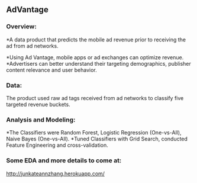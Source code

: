 ## AdVantage
### Overview:
*A data product that predicts the mobile ad revenue prior to receiving the ad from ad networks.

*Using Ad Vantage, mobile apps or ad exchanges can optimize revenue.
*Advertisers can better understand their targeting demographics, publisher content relevance and user behavior.
### Data:
The product used raw ad tags received from ad networks to classify five targeted revenue buckets.
### Analysis and Modeling:
*The Classifiers were Random Forest, Logistic Regression (One-vs-All), Naive Bayes (One-vs-All).
*Tuned Classifiers with Grid Search, conducted Feature Engineering and cross-validation.
### Some EDA and more details to come at:

http://junkateannzhang.herokuapp.com/
